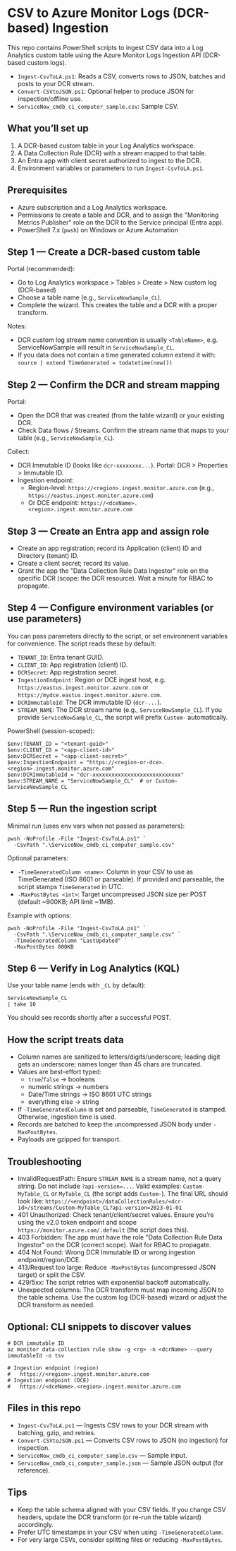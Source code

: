 # CSV to Azure Monitor Logs (DCR-based) Ingestion

This repo contains PowerShell scripts to ingest CSV data into a Log Analytics custom table using the Azure Monitor Logs Ingestion API (DCR-based custom logs).

- `Ingest-CsvToLA.ps1`: Reads a CSV, converts rows to JSON, batches and posts to your DCR stream.
- `Convert-CSVtoJSON.ps1`: Optional helper to produce JSON for inspection/offline use.
- `ServiceNow_cmdb_ci_computer_sample.csv`: Sample CSV.

## What you’ll set up

1) A DCR-based custom table in your Log Analytics workspace.
2) A Data Collection Rule (DCR) with a stream mapped to that table.
3) An Entra app with client secret authorized to ingest to the DCR.
4) Environment variables or parameters to run `Ingest-CsvToLA.ps1`.

## Prerequisites

- Azure subscription and a Log Analytics workspace.
- Permissions to create a table and DCR, and to assign the "Monitoring Metrics Publisher" role on the DCR to the Service principal (Entra app).
- PowerShell 7.x (`pwsh`) on Windows or Azure Automation

## Step 1 — Create a DCR-based custom table

Portal (recommended):

- Go to Log Analytics workspace > Tables > Create > New custom log (DCR-based)
- Choose a table name (e.g., `ServiceNowSample_CL`).
- Complete the wizard. This creates the table and a DCR with a proper transform.

Notes:

- DCR custom log stream name convention is usually `<TableName>`, e.g. ServiceNowSample will result in `ServiceNowSample_CL`.
- If you data does not contain a time generated column extend it with: `source | extend TimeGenerated = todatetime(now())`

## Step 2 — Confirm the DCR and stream mapping

Portal:

- Open the DCR that was created (from the table wizard) or your existing DCR.
- Check Data flows / Streams. Confirm the stream name that maps to your table (e.g., `ServiceNowSample_CL`).

Collect:

- DCR Immutable ID (looks like `dcr-xxxxxxxx...`). Portal: DCR > Properties > Immutable ID.
- Ingestion endpoint:
  - Region-level: `https://<region>.ingest.monitor.azure.com` (e.g., `https://eastus.ingest.monitor.azure.com`)
  - Or DCE endpoint: `https://<dceName>.<region>.ingest.monitor.azure.com`

## Step 3 — Create an Entra app and assign role

- Create an app registration; record its Application (client) ID and Directory (tenant) ID.
- Create a client secret; record its value.
- Grant the app the "Data Collection Rule Data Ingestor" role on the specific DCR (scope: the DCR resource). Wait a minute for RBAC to propagate.

## Step 4 — Configure environment variables (or use parameters)

You can pass parameters directly to the script, or set environment variables for convenience. The script reads these by default:

- `TENANT_ID`: Entra tenant GUID.
- `CLIENT_ID`: App registration (client) ID.
- `DCRSecret`: App registration secret.
- `IngestionEndpoint`: Region or DCE ingest host, e.g. `https://eastus.ingest.monitor.azure.com` or `https://mydce.eastus.ingest.monitor.azure.com`.
- `DCRImmutableId`: The DCR immutable ID (`dcr-...`).
- `STREAM_NAME`: The DCR stream name (e.g., `ServiceNowSample_CL`). If you provide `ServiceNowSample_CL`, the script will prefix `Custom-` automatically.

PowerShell (session-scoped):

```pwsh
$env:TENANT_ID = "<tenant-guid>"
$env:CLIENT_ID = "<app-client-id>"
$env:DCRSecret = "<app-client-secret>"
$env:IngestionEndpoint = "https://<region-or-dce>.<region>.ingest.monitor.azure.com"
$env:DCRImmutableId = "dcr-xxxxxxxxxxxxxxxxxxxxxxxxxxxx"
$env:STREAM_NAME = "ServiceNowSample_CL"  # or Custom-ServiceNowSample_CL
```

## Step 5 — Run the ingestion script

Minimal run (uses env vars when not passed as parameters):

```pwsh
pwsh -NoProfile -File "Ingest-CsvToLA.ps1" `
  -CsvPath ".\ServiceNow_cmdb_ci_computer_sample.csv"
```

Optional parameters:

- `-TimeGeneratedColumn <name>`: Column in your CSV to use as TimeGenerated (ISO 8601 or parseable). If provided and parseable, the script stamps `TimeGenerated` in UTC.
- `-MaxPostBytes <int>`: Target uncompressed JSON size per POST (default ~900KB; API limit ~1MB).

Example with options:

```pwsh
pwsh -NoProfile -File "Ingest-CsvToLA.ps1" `
  -CsvPath ".\ServiceNow_cmdb_ci_computer_sample.csv" `
  -TimeGeneratedColumn "LastUpdated" `
  -MaxPostBytes 800KB
```

## Step 6 — Verify in Log Analytics (KQL)

Use your table name (ends with `_CL` by default):

```kusto
ServiceNowSample_CL
| take 10
```

You should see records shortly after a successful POST.

## How the script treats data

- Column names are sanitized to letters/digits/underscore; leading digit gets an underscore; names longer than 45 chars are truncated.
- Values are best-effort typed:
  - `true`/`false` → booleans
  - numeric strings → numbers
  - Date/Time strings → ISO 8601 UTC strings
  - everything else → string
- If `-TimeGeneratedColumn` is set and parseable, `TimeGenerated` is stamped. Otherwise, ingestion time is used.
- Records are batched to keep the uncompressed JSON body under `-MaxPostBytes`.
- Payloads are gzipped for transport.

## Troubleshooting

- InvalidRequestPath: Ensure `STREAM_NAME` is a stream name, not a query string. Do not include `?api-version=...`. Valid examples: `Custom-MyTable_CL` or `MyTable_CL` (the script adds `Custom-`). The final URL should look like:
  `https://<endpoint>/dataCollectionRules/<dcr-id>/streams/Custom-MyTable_CL?api-version=2023-01-01`
- 401 Unauthorized: Check tenant/client/secret values. Ensure you’re using the v2.0 token endpoint and scope `https://monitor.azure.com/.default` (the script does this).
- 403 Forbidden: The app must have the role "Data Collection Rule Data Ingestor" on the DCR (correct scope). Wait for RBAC to propagate.
- 404 Not Found: Wrong DCR Immutable ID or wrong ingestion endpoint/region/DCE.
- 413/Request too large: Reduce `-MaxPostBytes` (uncompressed JSON target) or split the CSV.
- 429/5xx: The script retries with exponential backoff automatically.
- Unexpected columns: The DCR transform must map incoming JSON to the table schema. Use the custom log (DCR-based) wizard or adjust the DCR transform as needed.

## Optional: CLI snippets to discover values

```pwsh
# DCR immutable ID
az monitor data-collection rule show -g <rg> -n <dcrName> --query immutableId -o tsv

# Ingestion endpoint (region)
#   https://<region>.ingest.monitor.azure.com
# Ingestion endpoint (DCE)
#   https://<dceName>.<region>.ingest.monitor.azure.com
```

## Files in this repo

- `Ingest-CsvToLA.ps1` — Ingests CSV rows to your DCR stream with batching, gzip, and retries.
- `Convert-CSVtoJSON.ps1` — Converts CSV rows to JSON (no ingestion) for inspection.
- `ServiceNow_cmdb_ci_computer_sample.csv` — Sample input.
- `ServiceNow_cmdb_ci_computer_sample.json` — Sample JSON output (for reference).

## Tips

- Keep the table schema aligned with your CSV fields. If you change CSV headers, update the DCR transform (or re-run the table wizard) accordingly.
- Prefer UTC timestamps in your CSV when using `-TimeGeneratedColumn`.
- For very large CSVs, consider splitting files or reducing `-MaxPostBytes`.
